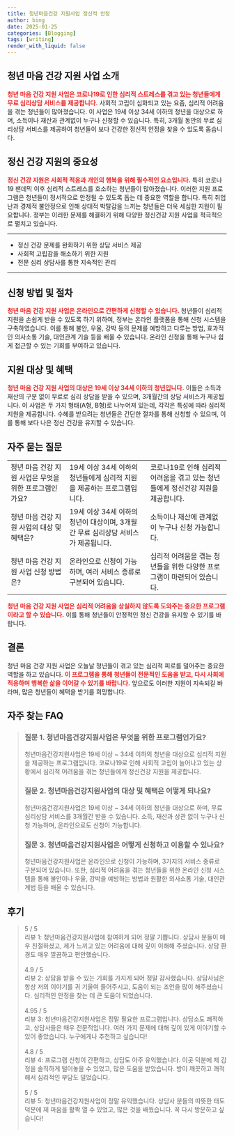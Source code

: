 ```yaml
---
title: 청년마음건강 지원사업 정신적 안정
author: bing
date: 2025-01-25
categories: [Blogging]
tags: [writing]
render_with_liquid: false
---
```



<h2 id="청년마음건강지원사업소개">청년 마음 건강 지원 사업 소개</h2>

<p><b><span style="color: #ee2323;">청년 마음 건강 지원 사업은 코로나19로 인한 심리적 스트레스를 겪고 있는 청년들에게 무료 심리상담 서비스를 제공합니다.</span></b> 사회적 고립이 심화되고 있는 요즘, 심리적 어려움을 겪는 청년들이 많아졌습니다. 이 사업은 19세 이상 34세 이하의 청년을 대상으로 하며, 소득이나 재산과 관계없이 누구나 신청할 수 있습니다. 특히, 3개월 동안의 무료 심리상담 서비스를 제공하여 청년들이 보다 건강한 정신적 안정을 찾을 수 있도록 돕습니다.</p>

<h2 id="정신건강지원의중요성">정신 건강 지원의 중요성</h2>

<p><b><span style="color: #ee2323;">정신 건강 지원은 사회적 적응과 개인의 행복을 위해 필수적인 요소입니다.</span></b> 특히 코로나19 팬데믹 이후 심리적 스트레스를 호소하는 청년들이 많아졌습니다. 이러한 지원 프로그램은 청년들이 정서적으로 안정될 수 있도록 돕는 데 중요한 역할을 합니다. 특히 취업난과 경제적 불안정으로 인해 상대적 박탈감을 느끼는 청년들은 더욱 세심한 지원이 필요합니다. 정부는 이러한 문제를 해결하기 위해 다양한 정신건강 지원 사업을 적극적으로 펼치고 있습니다.</p>

<hr />

<ul>
    <li>정신 건강 문제를 완화하기 위한 상담 서비스 제공</li>
    <li>사회적 고립감을 해소하기 위한 지원</li>
    <li>전문 심리 상담사를 통한 지속적인 관리</li>
</ul>

<hr />

<h2 id="신청방법및절차">신청 방법 및 절차</h2>

<p><b><span style="color: #ee2323;">청년 마음 건강 지원 사업은 온라인으로 간편하게 신청할 수 있습니다.</span></b> 청년들이 심리적 지원을 손쉽게 받을 수 있도록 하기 위하여, 정부는 온라인 플랫폼을 통해 신청 시스템을 구축하였습니다. 이를 통해 불안, 우울, 강박 등의 문제를 예방하고 다루는 방법, 효과적인 의사소통 기술, 대인관계 기술 등을 배울 수 있습니다. 온라인 신청을 통해 누구나 쉽게 접근할 수 있는 기회를 부여하고 있습니다.</p>

<h2 id="지원대상과혜택">지원 대상 및 혜택</h2>

<p><b><span style="color: #ee2323;">청년 마음 건강 지원 사업의 대상은 19세 이상 34세 이하의 청년입니다.</span></b> 이들은 소득과 재산의 구분 없이 무료로 심리 상담을 받을 수 있으며, 3개월간의 상담 서비스가 제공됩니다. 이 사업은 두 가지 형태(A형, B형)로 나누어져 있는데, 각각은 특성에 따라 심리적 지원을 제공합니다. 수혜를 받으려는 청년들은 간단한 절차를 통해 신청할 수 있으며, 이를 통해 보다 나은 정신 건강을 유지할 수 있습니다.</p>

<h2 id="자주묻는질문">자주 묻는 질문</h2>

<table>
    <tr>
        <td>청년 마음 건강 지원 사업은 무엇을 위한 프로그램인가요?</td>
        <td>19세 이상 34세 이하의 청년들에게 심리적 지원을 제공하는 프로그램입니다.</td>
        <td>코로나19로 인해 심리적 어려움을 겪고 있는 청년들에게 정신건강 지원을 제공합니다.</td>
    </tr>
    <tr>
        <td>청년 마음 건강 지원 사업의 대상 및 혜택은?</td>
        <td>19세 이상 34세 이하의 청년이 대상이며, 3개월간 무료 심리상담 서비스가 제공됩니다.</td>
        <td>소득이나 재산에 관계없이 누구나 신청 가능합니다.</td>
    </tr>
    <tr>
        <td>청년 마음 건강 지원 사업 신청 방법은?</td>
        <td>온라인으로 신청이 가능하며, 여러 서비스 종류로 구분되어 있습니다.</td>
        <td>심리적 어려움을 겪는 청년들을 위한 다양한 프로그램이 마련되어 있습니다.</td>
    </tr>
</table>

<p><b><span style="color: #ee2323;">청년 마음 건강 지원 사업은 심리적 어려움을 상실하지 않도록 도와주는 중요한 프로그램이라고 할 수 있습니다.</span></b> 이를 통해 청년들이 안정적인 정신 건강을 유지할 수 있기를 바랍니다.</p>

<h2 id="결론">결론</h2>

<p>청년 마음 건강 지원 사업은 오늘날 청년들이 겪고 있는 심리적 피로를 덜어주는 중요한 역할을 하고 있습니다. <b><span style="color: #ee2323;">이 프로그램을 통해 청년들이 전문적인 도움을 받고, 다시 사회에 적응하며 행복한 삶을 이어갈 수 있기를 바랍니다.</span></b> 앞으로도 이러한 지원이 지속되길 바라며, 많은 청년들이 혜택을 받기를 희망합니다.</p>


<h2 id='자주_찾는_FAQ'>자주 찾는 FAQ</h2>
<div itemscope="" itemtype="https://schema.org/FAQPage"> 
<blockquote> 
<div itemscope="" itemprop="mainEntity" itemtype="https://schema.org/Question"> 
<h3 itemprop="name">질문 1. 청년마음건강지원사업은 무엇을 위한 프로그램인가요?</h3> 
<div itemscope="" itemprop="acceptedAnswer" itemtype="https://schema.org/Answer"> 
<span itemprop="text"> 
<p>청년마음건강지원사업은 19세 이상 ~ 34세 이하의 청년을 대상으로 심리적 지원을 제공하는 프로그램입니다. 코로나19로 인해 사회적 고립이 늘어나고 있는 상황에서 심리적 어려움을 겪는 청년들에게 정신건강 지원을 제공합니다.</p> 
</span> 
</div> 
</div> 

<div itemscope="" itemprop="mainEntity" itemtype="https://schema.org/Question"> 
<h3 itemprop="name">질문 2. 청년마음건강지원사업의 대상 및 혜택은 어떻게 되나요?</h3> 
<div itemscope="" itemprop="acceptedAnswer" itemtype="https://schema.org/Answer"> 
<span itemprop="text"> 
<p>청년마음건강지원사업은 19세 이상 ~ 34세 이하의 청년을 대상으로 하며, 무료 심리상담 서비스를 3개월간 받을 수 있습니다. 소득, 재산과 상관 없이 누구나 신청 가능하며, 온라인으로도 신청이 가능합니다.</p> 
</span> 
</div> 
</div> 

<div itemscope="" itemprop="mainEntity" itemtype="https://schema.org/Question"> 
<h3 itemprop="name">질문 3. 청년마음건강지원사업은 어떻게 신청하고 이용할 수 있나요?</h3> 
<div itemscope="" itemprop="acceptedAnswer" itemtype="https://schema.org/Answer"> 
<span itemprop="text"> 
<p>청년마음건강지원사업은 온라인으로 신청이 가능하며, 3가지의 서비스 종류로 구분되어 있습니다. 또한, 심리적 어려움을 겪는 청년들을 위한 온라인 신청 시스템을 통해 불안이나 우울, 강박을 예방하는 방법과 원활한 의사소통 기술, 대인관계법 등을 배울 수 있습니다.</p> 
</span> 
</div> 
</div> 
</blockquote> 
</div>
<h2 id='후기'>후기</h2>
<div itemscope itemtype="https://schema.org/Product">
  <blockquote>
  <div itemprop="review" itemscope itemtype="https://schema.org/Review">
      <div itemprop="reviewRating" itemscope itemtype="https://schema.org/Rating"> <span itemprop="ratingValue">5</span> / <span itemprop="bestRating">5</span> </div>
      <span itemprop="reviewBody">리뷰 1: 청년마음건강지원사업에 참여하게 되어 정말 기쁩니다. 상담사 분들이 매우 친절하셨고, 제가 느끼고 있는 어려움에 대해 깊이 이해해 주셨습니다. 상담 환경도 매우 깔끔하고 편안했습니다.</span>
  </div>
  <br>
  <div itemprop="review" itemscope itemtype="https://schema.org/Review">
      <div itemprop="reviewRating" itemscope itemtype="https://schema.org/Rating"> <span itemprop="ratingValue">4.9</span> / <span itemprop="bestRating">5</span> </div>
      <span itemprop="reviewBody">리뷰 2: 상담을 받을 수 있는 기회를 가지게 되어 정말 감사했습니다. 상담사님은 항상 저의 이야기를 귀 기울여 들어주시고, 도움이 되는 조언을 많이 해주셨습니다. 심리적인 안정을 찾는 데 큰 도움이 되었습니다.</span>
  </div>
  <br>
  <div itemprop="review" itemscope itemtype="https://schema.org/Review">
      <div itemprop="reviewRating" itemscope itemtype="https://schema.org/Rating"> <span itemprop="ratingValue">4.95</span> / <span itemprop="bestRating">5</span> </div>
      <span itemprop="reviewBody">리뷰 3: 청년마음건강지원사업은 정말 필요한 프로그램입니다. 상담소도 쾌적하고, 상담사들은 매우 전문적입니다. 여러 가지 문제에 대해 깊이 있게 이야기할 수 있어 좋았습니다. 누구에게나 추천하고 싶습니다!</span>
  </div>
  <br>
  <div itemprop="review" itemscope itemtype="https://schema.org/Review">
      <div itemprop="reviewRating" itemscope itemtype="https://schema.org/Rating"> <span itemprop="ratingValue">4.8</span> / <span itemprop="bestRating">5</span> </div>
      <span itemprop="reviewBody">리뷰 4: 프로그램 신청이 간편하고, 상담도 아주 유익했습니다. 이곳 덕분에 제 감정을 솔직하게 털어놓을 수 있었고, 많은 도움을 받았습니다. 방이 깨끗하고 쾌적해서 심리적인 부담도 덜었습니다.</span>
  </div>
  <br>
  <div itemprop="review" itemscope itemtype="https://schema.org/Review">
      <div itemprop="reviewRating" itemscope itemtype="https://schema.org/Rating"> <span itemprop="ratingValue">5</span> / <span itemprop="bestRating">5</span> </div>
      <span itemprop="reviewBody">리뷰 5: 청년마음건강지원사업이 정말 유익했습니다. 상담사 분들의 따뜻한 태도 덕분에 제 마음을 활짝 열 수 있었고, 많은 것을 배웠습니다. 꼭 다시 방문하고 싶습니다!</span>
  </div>
  <br>
  </blockquote>
</div>
